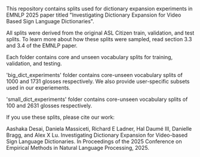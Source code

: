 This repository contains splits used for dictionary expansion experiments in EMNLP 2025 paper titled "Investigating Dictionary Expansion for Video Based Sign Language Dictionaries". 

All splits were derived from the original ASL Citizen train, validation, and test splits. To learn more about how these splits were sampled, read section 3.3 and 3.4 of the EMNLP paper. 

Each folder contains core and unseen vocabulary splits for training, validation, and testing. 

'big_dict_experiments' folder contains core-unseen vocabulary splits of 1000 and 1731 glosses respectively. We also provide user-specific subsets used in our experiements. 

'small_dict_experiments' folder contains core-unseen vocabulary splits of 100 and 2631 glosses respectively.


If you use these splits, please cite our work:

Aashaka Desai, Daniela Massiceti, Richard E Ladner, Hal Daumé III, Danielle Bragg, and Alex X Lu. Investigating Dictionary Expansion for Video-based Sign Language Dictionaries. In Proceedings of the 2025 Conference on Empirical Methods in Natural Language Processing, 2025.